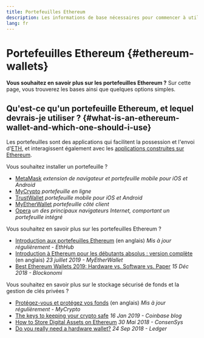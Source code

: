 ```yaml
---
title: Portefeuilles Ethereum
description: Les informations de base nécessaires pour commencer à utiliser les portefeuilles Ethereum.
lang: fr
---
```


# Portefeuilles Ethereum {#ethereum-wallets}

<div class="featured">

**Vous souhaitez en savoir plus sur les portefeuilles Ethereum ?** Sur cette page, vous trouverez les bases ainsi que quelques options simples.

</div>

## Qu'est-ce qu'un portefeuille Ethereum, et lequel devrais-je utiliser ? {#what-is-an-ethereum-wallet-and-which-one-should-i-use}

Les portefeuilles sont des applications qui facilitent la possession et l'envoi d'[ETH](/fr/eth/), et interagissent également avec les [applications construites sur Ethereum](/fr/dapps/).

Vous souhaitez installer un portefeuille ?

- [MetaMask](https://metamask.io) _extension de navigateur et portefeuille mobile pour iOS et Android_
- [MyCrypto](https://mycrypto.com) _portefeuille en ligne_
- [TrustWallet](https://trustwallet.com/) _portefeuille mobile pour iOS et Android_
- [MyEtherWallet](https://www.myetherwallet.com/) _portefeuille côté client_
- [Opera](https://www.opera.com/crypto) _un des principaux navigateurs Internet, comportant un portefeuille intégré_

Vous souhaitez en savoir plus sur les portefeuilles Ethereum ?

- [Introduction aux portefeuilles Ethereum](https://docs.ethhub.io/using-ethereum/wallets/intro-to-ethereum-wallets/) (en anglais) _Mis à jour régulièrement - EthHub_
- [Introduction à Ethereum pour les débutants absolus : version complète](https://www.mewtopia.com/absolute-beginners-guide/) (en anglais) _23 juillet 2019 - MyEtherWallet_
- [Best Ethereum Wallets 2019: Hardware vs. Software vs. Paper](https://blockonomi.com/best-ethereum-wallets/) _15 Déc 2018 - Blockonomi_

Vous souhaitez en savoir plus sur le stockage sécurisé de fonds et la gestion de clés privées&nbsp;?

- [Protégez-vous et protégez vos fonds](https://support.mycrypto.com/staying-safe/protecting-yourself-and-your-funds) (en anglais) _Mis à jour régulièrement - MyCrypto_
- [The keys to keeping your crypto safe](https://blog.coinbase.com/the-keys-to-keeping-your-crypto-safe-96d497cce6cf) _16 Jan 2019 - Coinbase blog_
- [How to Store Digital Assets on Ethereum](https://media.consensys.net/how-to-store-digital-assets-on-ethereum-a2bfdcf66bd0) _30 Mai 2018 - ConsenSys_
- [Do you really need a hardware wallet?](https://medium.com/ledger-on-security-and-blockchain/ledger-101-part-1-do-you-really-need-a-hardware-wallet-7f5abbadd945) _24 Sep 2018 - Ledger_
